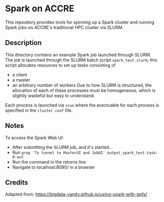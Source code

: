 # Spark on ACCRE

This repository provides tools for spinning up a Spark cluster and 
running Spark jobs on ACCRE's traditional HPC cluster via SLURM.

## Description

This directory contains an example Spark job launched through SLURM. The 
job is launched through the SLURM batch script `spark_test.slurm`; this 
script allocates resources to set up tasks consisting of 
- a client
- a master 
- an arbitrary number of workers
Due to how SLURM is structured, the allocation of each of these processes must be
homogeneous, which is slightly wasteful but easy to understand.

Each process is launched via `srun` where the exectuable for each process
is specified in the `cluster.conf` file.

## Notes

To access the Spark Web UI:
- After submitting the SLURM job, and it's started...
- Run `grep 'To tunnel to MasterUI and JobUI' output_spark_test-task-0.out`
- Run the command in the returns line
- Navigate to localhost:8080/ in a browser

## Credits
Adapted from: https://bigdata-vandy.github.io/using-spark-with-gpfs/
